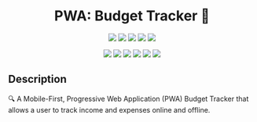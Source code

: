 <h1 align="center"> PWA: Budget Tracker 👋</h1>

<p align="center">
    <img src="https://img.shields.io/github/repo-size/ZiWang55/pwa_budget_tracker" />
    <img src="https://img.shields.io/github/languages/top/ZiWang55/pwa_budget_tracker"  />
    <img src="https://img.shields.io/github/issues/ZiWang55/pwa_budget_tracker" />
    <img src="https://img.shields.io/github/last-commit/ZiWang55/pwa_budget_tracker" >
    <a href="https://github.com/ZiWang55"><img src="https://img.shields.io/github/followers/ZiWang55?style=social" target="_blank" /></a>
    </a>
</p>

<p align="center">
    <img src="https://img.shields.io/badge/javascript-yellow" />
    <img src="https://img.shields.io/badge/express-orange" />
    <img src="https://img.shields.io/badge/MongoDB-blue"  />
    <img src="https://img.shields.io/badge/mongoose-red"  />
    <img src="https://img.shields.io/badge/IndexedDB-blue"  />
    <img src="https://img.shields.io/badge/nodemon-green" />
</p>

## Description

🔍 A Mobile-First, Progressive Web Application (PWA) Budget Tracker that allows a user to track income and expenses online and offline.